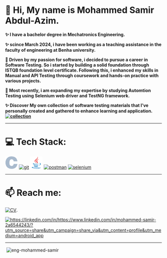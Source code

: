 # 👋 Hi, My name is Mohammed Samir Abdul-Azim. 

**✨ I have a bachelor degree in Mechatronics Engineering.**

**✨ scince March 2024, i have been working as a teaching assistance in the faculty of engineering at Benha university.**

**👀 Driven by my passion for software, i decided to pursue a career in Software Testing. So i started by building a solid foundation through ISTQB foundation level certificate. Following this, i enhanced my skills in Manual and API Testing through coursework and hands-on practice with various projects.**

**🌱 Most recently, i am expanding my expertise by studying Automtion Testing using Selenium web driver and TestNG framework.**

**✨ Discover My own collection of software testing materials that I’ve personally created and gathered to enhance learning and application.  [![collection](https://img.shields.io/badge/collection-%230077B5.svg?style=for-the-badge)](https://drive.google.com/drive/folders/1oi7rJa6Dkw0dcI7mcj71mTseJrfbgns8)**

---

# 💻 Tech Stack:
<p align="left"> <a href="https://www.cprogramming.com/" target="_blank" rel="noreferrer"> <img src="https://raw.githubusercontent.com/devicons/devicon/master/icons/c/c-original.svg" alt="c" width="40" height="40"/></a> <a href="https://git-scm.com/" target="_blank" rel="noreferrer"> <img src="https://www.vectorlogo.zone/logos/git-scm/git-scm-icon.svg" alt="git" width="40" height="40"/></a> <a href="https://www.java.com" target="_blank" rel="noreferrer"> <img src="https://raw.githubusercontent.com/devicons/devicon/master/icons/java/java-original.svg" alt="java" width="40" height="40"/></a> <a href="https://postman.com" target="_blank" rel="noreferrer"> <img src="https://www.vectorlogo.zone/logos/getpostman/getpostman-icon.svg" alt="postman" width="40" height="40"/></a> <a href="https://www.selenium.dev" target="_blank" rel="noreferrer"> <img src="https://raw.githubusercontent.com/detain/svg-logos/780f25886640cef088af994181646db2f6b1a3f8/svg/selenium-logo.svg" alt="selenium" width="40" height="40"/> </a> </p>

---

# 📫 Reach me:
[![CV](https://img.shields.io/badge/CV-%230077B5.svg?style=for-the-badge)](https://drive.google.com/file/d/1VBuhdkG8sT7hoF3CpQpl0W9zLLiVCfm6/view).
<p align="left">
<a href="https://www.linkedin.com/in/mohammed-samir-2a6544243/?utm_source=share&utm_campaign=share_via&utm_content=profile&utm_medium=android_app" target="blank"><img align="center" src="https://raw.githubusercontent.com/rahuldkjain/github-profile-readme-generator/master/src/images/icons/Social/linked-in-alt.svg" alt="https://linkedin.com/in/https://www.linkedin.com/in/mohammed-samir-2a6544243/?utm_source=share&utm_campaign=share_via&utm_content=profile&utm_medium=android_app" height="30" width="40" /></a>

---

<p>&nbsp;<img align="center" src="https://github-readme-stats.vercel.app/api?username=eng-mohammed-samir&show_icons=true&locale=en" alt="eng-mohammed-samir" /></p>


